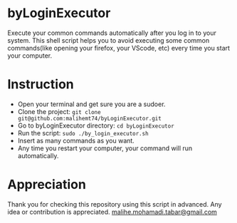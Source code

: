 # byLoginExecutor
Execute your common commands automatically after you log in to your system.
This shell script helps you to avoid executing some common commands(like opening your firefox, your VScode, etc) every time you start your computer.

# Instruction
- Open your terminal and get sure you are a sudoer.
- Clone the project: `git clone git@github.com:malihemt74/byLoginExecutor.git`
- Go to byLoginExecutor directory: `cd byLoginExecutor`
- Run the script: `sudo ./by_login_executor.sh`
- Insert as many commands as you want.
- Any time you restart your computer, your command will run automatically.
 
 # Appreciation
 Thank you for checking this repository using this script in advanced. Any idea or contribution is appreciated.
 malihe.mohamadi.tabar@gmail.com
